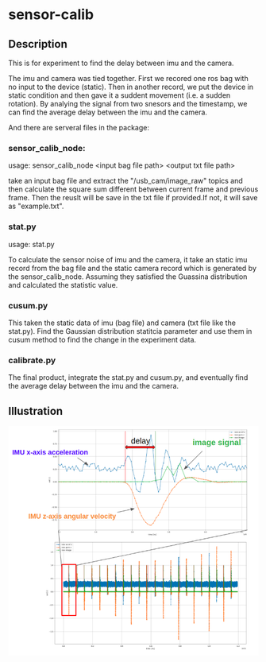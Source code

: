 # sensor-calib
## Description

<p>This is for experiment to find the delay between imu and the camera.</p>
<p>The imu and camera was tied together. First we recored one ros bag with no input to the device (static). Then in another record, we put the device in static condition and then gave it a suddent movement (i.e. a sudden rotation). By analying the signal from two snesors and the timestamp, we can find the average delay between the imu and the camera.</p>

<p>And there are serveral files in the package:</p> 

### sensor_calib_node:
<p> usage: sensor_calib_node &ltinput bag file path&gt &ltoutput txt file path&gt
<p>take an input bag file and extract the "/usb_cam/image_raw" topics and then calculate the square sum different between current frame and previous frame. Then the reuslt will be save in the txt file if provided.If not, it will save as "example.txt".</p>

### stat.py
<p> usage: stat.py</p>
<p> To calculate the sensor noise of imu and the camera, it take an static imu record from the bag file and the static camera record which is generated by the sensor_calib_node. Assuming they satisfied the Guassina distribution and calculated the statistic value.

### cusum.py
<p> This taken the static data of imu (bag file) and camera (txt file like the stat.py). Find the Gaussian distribution statitcia parameter and use them in cusum method to find the change in the experiment data.</p>

### calibrate.py     
<p> The final product, integrate the stat.py and cusum.py, and eventually find the average delay between the imu and the camera.</p>

## Illustration
![result](https://github.com/koufongso/sensor-calib/blob/master/result.png)
       
          
        
